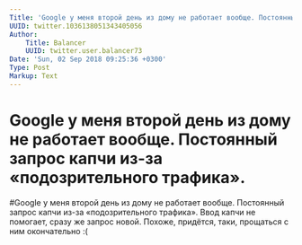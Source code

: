 ```yaml
---
Title: 'Google у меня второй день из дому не работает вообще. Постоянный запрос капчи из-за «подозрительного трафика».'
UUID: twitter.1036138051343405056
Author:
    Title: Balancer
    UUID: twitter.user.balancer73
Date: 'Sun, 02 Sep 2018 09:25:36 +0300'
Type: Post
Markup: Text
---
```


# Google у меня второй день из дому не работает вообще. Постоянный запрос капчи из-за «подозрительного трафика».

#Google у меня второй день из дому не работает вообще.
Постоянный запрос капчи из-за «подозрительного трафика».
Ввод капчи не помогает, сразу же запрос новой. Похоже,
придётся, таки, прощаться с ним окончательно :(